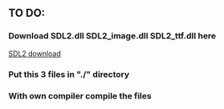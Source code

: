 <h2>TO DO:</h2>
<h3>Download SDL2.dll SDL2_image.dll SDL2_ttf.dll here</h3>
<a href=https://github.com/libsdl-org/SDL>SDL2 download</a>
<h3>Put this 3 files in "./" directory</h3>
<h3>With own compiler compile the files</h3>
